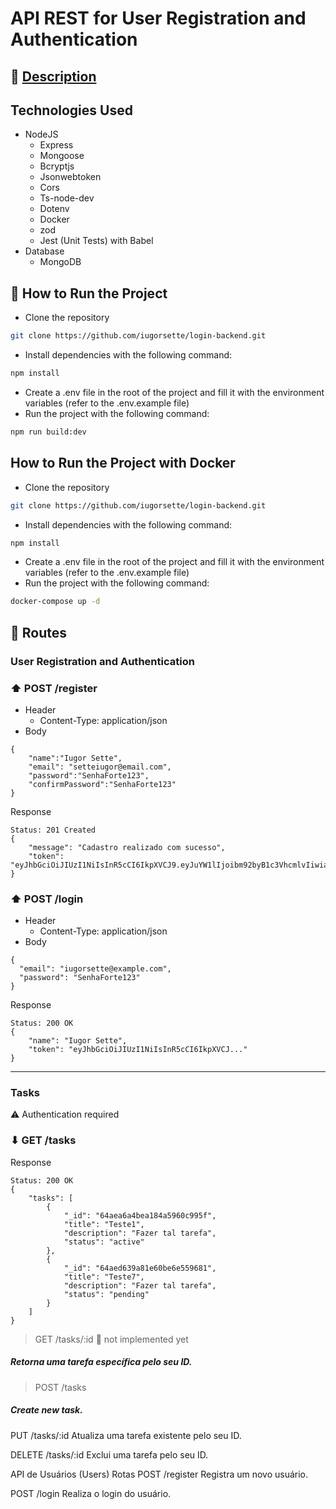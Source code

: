 # API REST for User Registration and Authentication

## 📝 <a href="docs/Description.md"> Description</a>

## Technologies Used
 - NodeJS
    - Express
    - Mongoose
    - Bcryptjs
    - Jsonwebtoken
    - Cors
    - Ts-node-dev
    - Dotenv
    - Docker
    - zod
    - Jest (Unit Tests) with Babel
 - Database
    - MongoDB

## 🚀 How to Run the Project

- Clone the repository
```bash
git clone https://github.com/iugorsette/login-backend.git
```
- Install dependencies with the following command:
```bash
npm install
```
- Create a .env file in the root of the project and fill it with the environment variables (refer to the .env.example file)
- Run the project with the following command:
```bash
npm run build:dev
```

## How to Run the Project with Docker
- Clone the repository
```bash
git clone https://github.com/iugorsette/login-backend.git
```
- Install dependencies with the following command:
```bash
npm install
```
- Create a .env file in the root of the project and fill it with the environment variables (refer to the .env.example file)
- Run the project with the following command:
```bash
docker-compose up -d
```


## 📍 Routes

### User Registration and Authentication

### ⬆ POST /register
- Header
   - Content-Type: application/json
- Body
```
{
	"name":"Iugor Sette",
	"email": "setteiugor@email.com",
	"password":"SenhaForte123",
	"confirmPassword":"SenhaForte123"
}
```
Response
``` 
Status: 201 Created
{
	"message": "Cadastro realizado com sucesso",
	"token": "eyJhbGciOiJIUzI1NiIsInR5cCI6IkpXVCJ9.eyJuYW1lIjoibm92byB1c3VhcmlvIiwiaWQiOiI2NGFlZDhhNDEzZjdkY2JhZTIwNWFlYjciLCJpYXQiOjE2ODkxODAzMjR9.wC7U3TJfcNjn5rVrhQtPoY2r_a95_LpDmF5zj1H54GY"
}
```
### ⬆ POST /login
- Header
   - Content-Type: application/json
- Body
```
{
  "email": "iugorsette@example.com",
  "password": "SenhaForte123"
}
```
Response
``` 
Status: 200 OK
{
	"name": "Iugor Sette",
	"token": "eyJhbGciOiJIUzI1NiIsInR5cCI6IkpXVCJ..."
}
```

---
### Tasks
⚠ Authentication required
### ⬇ GET /tasks

Response
``` 
Status: 200 OK
{
	"tasks": [
		{
			"_id": "64aea6a4bea184a5960c995f",
			"title": "Teste1",
			"description": "Fazer tal tarefa",
			"status": "active"
		},
		{
			"_id": "64aed639a81e60be6e559681",
			"title": "Teste7",
			"description": "Fazer tal tarefa",
			"status": "pending"
		}
	]
}
```

> GET /tasks/:id  🚧 not implemented yet

##### Retorna uma tarefa específica pelo seu ID.

> POST /tasks
##### Create new task.

PUT /tasks/:id
Atualiza uma tarefa existente pelo seu ID.

DELETE /tasks/:id
Exclui uma tarefa pelo seu ID.

API de Usuários (Users)
Rotas
POST /register
Registra um novo usuário.

POST /login
Realiza o login do usuário.
